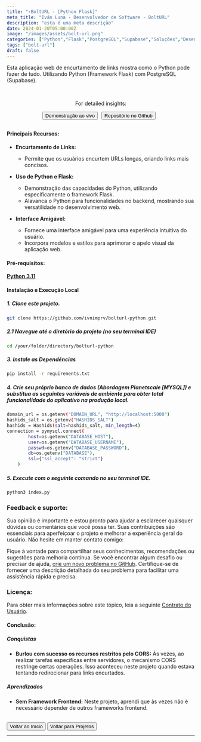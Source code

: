 ```yaml
---
title: "⚡️BoltURL - [Python Flask]"
meta_title: "Iván Luna - Desenvolvedor de Software - BoltURL"
description: "esta é uma meta descrição"
date: 2024-01-20T05:00:00Z
image: "/images/assets/bolt-url.png"
categories: ["Python","Flask","PostgreSQL","Supabase","Soluções","Desenvolvimento Backend","Implantação Vercel"]
tags: ["bolt-url"]
draft: false
---
```


Esta aplicação web de encurtamento de links mostra como o Python pode fazer de tudo. Utilizando Python (Framework Flask) com PostgreSQL (Supabase). 

<br>
<div style="display: flex; justify-content: center;">
  <div style="text-align: center;">
    <p>For detailed insights:</p>
  </div>
</div>
<div style="display: flex; justify-content: center; flex-wrap: wrap; ">
  <button class="btn btn-primary" style="margin-right: 10px; margin-bottom: 10px;" onclick="window.open('https://bolturl.site/', '_blank');">Demonstração ao vivo</button>  
  <button class="btn btn-primary" style="margin-right: 10px; margin-bottom: 10px;" onclick="window.open('https://github.com/imprvhub/bolturl-python/', '_blank');">Repositório no Github</button>   
</div>

<style>
@media screen and (max-width: 530px) {
  .btn {
    margin-right: 0;
    margin-bottom: 10px;
    max-width: 250px; 
  }
}
</style>


#### Principais Recursos:
- **Encurtamento de Links:**
    - Permite que os usuários encurtem URLs longas, criando links mais concisos.

- **Uso de Python e Flask:**
    - Demonstração das capacidades do Python, utilizando especificamente o framework Flask.
    - Alavanca o Python para funcionalidades no backend, mostrando sua versatilidade no desenvolvimento web.

- **Interface Amigável:**
    - Fornece uma interface amigável para uma experiência intuitiva do usuário.
    - Incorpora modelos e estilos para aprimorar o apelo visual da aplicação web.

#### Pré-requisitos:
[**Python 3.11**](https://www.python.org/downloads/release/python-3110/)

#### Instalação e Execução Local

##### 1. Clone este projeto.
```bash
git clone https://github.com/ivnimprv/bolturl-python.git
```
##### 2.1 Navegue até o diretório do projeto (no seu terminal IDE)
```bash
cd /your/folder/directory/bolturl-python
```
##### 3. Instale as Dependências
```bash
pip install -r requirements.txt
```
##### 4. Crie seu próprio banco de dados (Abordagem Planetscale [MYSQL]) e substitua as seguintes variáveis de ambiente para obter total funcionalidade do aplicativo na produção local.
```bash
domain_url = os.getenv("DOMAIN_URL", "http://localhost:5000")
hashids_salt = os.getenv("HASHIDS_SALT")
hashids = Hashids(salt=hashids_salt, min_length=4)  
connection = pymysql.connect(
        host=os.getenv("DATABASE_HOST"),
        user=os.getenv("DATABASE_USERNAME"),
        passwd=os.getenv("DATABASE_PASSWORD"),
        db=os.getenv("DATABASE"),
        ssl={"ssl_accept": "strict"}
    )
```
##### 5. Execute com o seguinte comando no seu terminal IDE.
```bash
python3 index.py
```

### Feedback e suporte:
Sua opinião é importante e estou pronto para ajudar a esclarecer quaisquer dúvidas ou comentários que você possa ter. Suas contribuições são essenciais para aperfeiçoar o projeto e melhorar a experiência geral do usuário. Não hesite em manter contato comigo:

Fique à vontade para compartilhar seus conhecimentos, recomendações ou sugestões para melhoria contínua. Se você encontrar algum desafio ou precisar de ajuda, [crie um novo problema no GitHub](https://github.com/imprvhub/bolturl-python/issues/new). Certifique-se de fornecer uma descrição detalhada do seu problema para facilitar uma assistência rápida e precisa.

### Licença:
Para obter mais informações sobre este tópico, leia a seguinte [Contrato do Usuário](https://www.bolturl.site/user_agreements).

#### Conclusão:

##### Conquistas

- **Burlou com sucesso os recursos restritos pelo CORS:** Às vezes, ao realizar tarefas específicas entre servidores, o mecanismo CORS restringe certas operações. Isso aconteceu neste projeto quando estava tentando redirecionar para links encurtados.

##### Aprendizados

- **Sem Framework Frontend:** Neste projeto, aprendi que às vezes não é necessário depender de outros frameworks frontend.

<br>
<div class="flex justify-between">
      <button class="btn btn-primary" onclick="window.location.href='/';">Voltar ao Início</button>
      <button class="btn btn-primary" onclick="window.location.href='/projetos';">Voltar para Projetos</button>     
</div>

---
